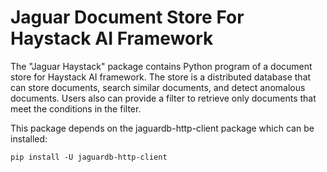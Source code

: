 # Jaguar Document Store For Haystack AI Framework

The "Jaguar Haystack" package contains Python program of a document store for
Haystack AI framework. The store is a distributed database that can store documents,
search similar documents, and detect anomalous documents. Users also can provide
a filter to retrieve only documents that meet the conditions in the filter.

This package depends on the jaguardb-http-client package which can be installed:

    pip install -U jaguardb-http-client

